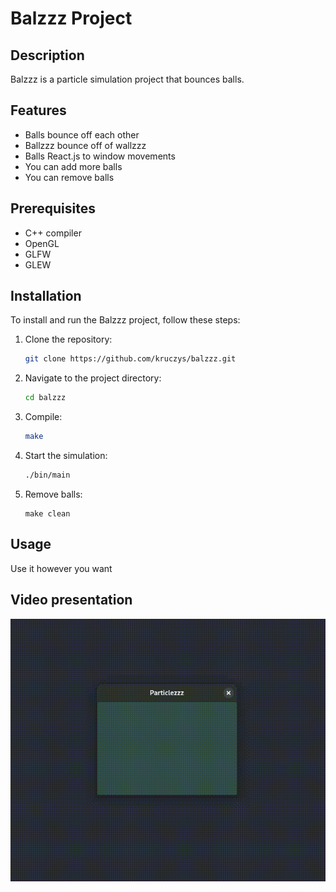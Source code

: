 # Balzzz Project

## Description
Balzzz is a particle simulation project that bounces balls.

## Features
- Balls bounce off each other
- Ballzzz bounce off of wallzzz
- Balls React.js to window movements
- You can add more balls
- You can remove balls

## Prerequisites
- C++ compiler
- OpenGL
- GLFW
- GLEW

## Installation
To install and run the Balzzz project, follow these steps:

1. Clone the repository:
    ```bash
    git clone https://github.com/kruczys/balzzz.git
    ```
2. Navigate to the project directory:
    ```bash
    cd balzzz
    ```
3. Compile:
    ```bash
    make
    ```
4. Start the simulation:
    ```bash
    ./bin/main
    ```
5. Remove balls:
    ```
    make clean
    ```

## Usage
Use it however you want

## Video presentation
![Video](ballzzz.gif)